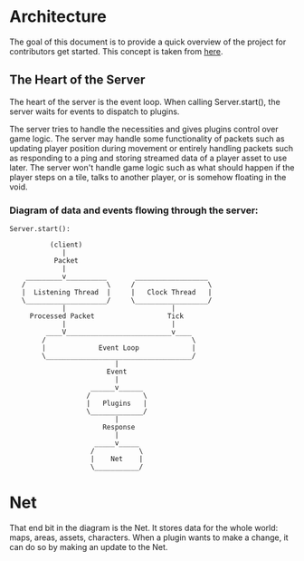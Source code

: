# Architecture

The goal of this document is to provide a quick overview of the project for contributors get started. This concept is taken from [here](https://matklad.github.io//2021/02/06/ARCHITECTURE.md.html).

## The Heart of the Server

The heart of the server is the event loop. When calling Server.start(), the server waits for events to dispatch to plugins.

The server tries to handle the necessities and gives plugins control over game logic. The server may handle some functionality of packets such as updating player position during movement or entirely handling packets such as responding to a ping and storing streamed data of a player asset to use later. The server won't handle game logic such as what should happen if the player steps on a tile, talks to another player, or is somehow floating in the void.

### Diagram of data and events flowing through the server:

```
Server.start():

          (client)
             |
           Packet
             |
    _________v__________       __________________
   /                    \     /                  \
   |  Listening Thread  |     |   Clock Thread   |
   \____________________/     \__________________/
             |                          |
     Processed Packet                  Tick
             |                          |
         ____V__________________________v____
        /                                    \
        |             Event Loop             |
        \____________________________________/
                          |
                        Event
                          |
                    ______v______
                   /             \
                   |   Plugins   |
                   \_____________/
                          |
                       Response
                          |
                     _____v_____
                    /           \
                    |    Net    |
                    \___________/

```

# Net

That end bit in the diagram is the Net. It stores data for the whole world: maps, areas, assets, characters. When a plugin wants to make a change, it can do so by making an update to the Net.
